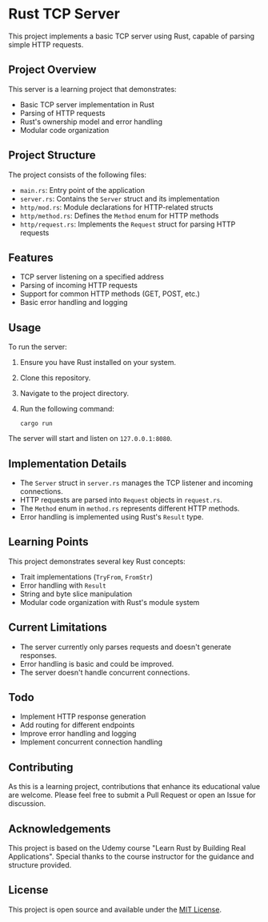 # Rust TCP Server

This project implements a basic TCP server using Rust, capable of parsing simple HTTP requests. 

## Project Overview

This server is a learning project that demonstrates:
- Basic TCP server implementation in Rust
- Parsing of HTTP requests
- Rust's ownership model and error handling
- Modular code organization

## Project Structure

The project consists of the following files:

- `main.rs`: Entry point of the application
- `server.rs`: Contains the `Server` struct and its implementation
- `http/mod.rs`: Module declarations for HTTP-related structs
- `http/method.rs`: Defines the `Method` enum for HTTP methods
- `http/request.rs`: Implements the `Request` struct for parsing HTTP requests

## Features

- TCP server listening on a specified address
- Parsing of incoming HTTP requests
- Support for common HTTP methods (GET, POST, etc.)
- Basic error handling and logging

## Usage

To run the server:

1. Ensure you have Rust installed on your system.
2. Clone this repository.
3. Navigate to the project directory.
4. Run the following command:

   ```
   cargo run
   ```

The server will start and listen on `127.0.0.1:8080`.

## Implementation Details

- The `Server` struct in `server.rs` manages the TCP listener and incoming connections.
- HTTP requests are parsed into `Request` objects in `request.rs`.
- The `Method` enum in `method.rs` represents different HTTP methods.
- Error handling is implemented using Rust's `Result` type.

## Learning Points

This project demonstrates several key Rust concepts:
- Trait implementations (`TryFrom`, `FromStr`)
- Error handling with `Result`
- String and byte slice manipulation
- Modular code organization with Rust's module system

## Current Limitations

- The server currently only parses requests and doesn't generate responses.
- Error handling is basic and could be improved.
- The server doesn't handle concurrent connections.

## Todo

- Implement HTTP response generation
- Add routing for different endpoints
- Improve error handling and logging
- Implement concurrent connection handling

## Contributing

As this is a learning project, contributions that enhance its educational value are welcome. Please feel free to submit a Pull Request or open an Issue for discussion.

## Acknowledgements

This project is based on the Udemy course "Learn Rust by Building Real Applications". Special thanks to the course instructor for the guidance and structure provided.

## License

This project is open source and available under the [MIT License](https://opensource.org/licenses/MIT).

